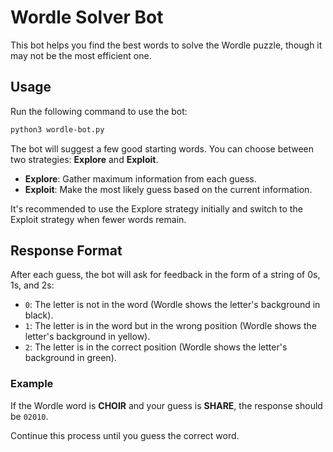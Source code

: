 # Wordle Solver Bot

This bot helps you find the best words to solve the Wordle puzzle, though it may not be the most efficient one.

## Usage

Run the following command to use the bot:

```bash
python3 wordle-bot.py
```

The bot will suggest a few good starting words. You can choose between two strategies: **Explore** and **Exploit**.

- **Explore**: Gather maximum information from each guess.
- **Exploit**: Make the most likely guess based on the current information.

It's recommended to use the Explore strategy initially and switch to the Exploit strategy when fewer words remain.

## Response Format

After each guess, the bot will ask for feedback in the form of a string of 0s, 1s, and 2s:

- `0`: The letter is not in the word (Wordle shows the letter's background in black).
- `1`: The letter is in the word but in the wrong position (Wordle shows the letter's background in yellow).
- `2`: The letter is in the correct position (Wordle shows the letter's background in green).

### Example

If the Wordle word is **CHOIR** and your guess is **SHARE**, the response should be `02010`.

Continue this process until you guess the correct word.
